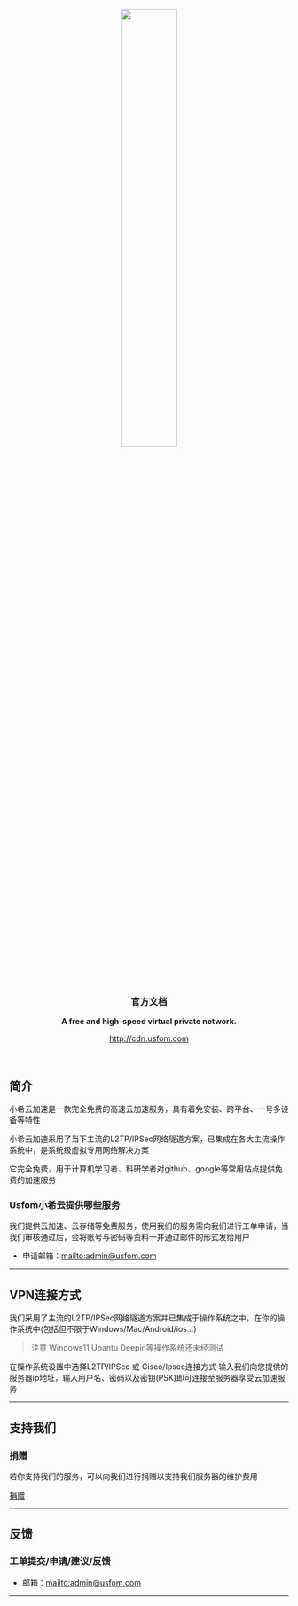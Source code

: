 <p align="center">
	<a href="http://cdn.usfom.com/"><img src="http://cdn.usfom.com/images/logo_484.png" width="45%"></a>
</p>
<h3 align="center">官方文档</h3>
<p align="center">
	<strong>A free and high-speed virtual private network.</strong>
</p>
<p align="center">
<a href="http://cdn.usfom.com">http://cdn.usfom.com</a>
</p>


<br/>



## 简介
小希云加速是一款完全免费的高速云加速服务，具有着免安装、跨平台、一号多设备等特性

小希云加速采用了当下主流的L2TP/IPSec网络隧道方案，已集成在各大主流操作系统中，是系统级虚拟专用网络解决方案

它完全免费，用于计算机学习者、科研学者对github、google等常用站点提供免费的加速服务

### Usfom小希云提供哪些服务

我们提供云加速、云存储等免费服务，使用我们的服务需向我们进行工单申请，当我们审核通过后，会将账号与密码等资料一并通过邮件的形式发给用户

- 申请邮箱：[mailto:admin@usfom.com](mailto:admin@usfom.com)


-------------------------------------------------------------------------------

## VPN连接方式

我们采用了主流的L2TP/IPSec网络隧道方案并已集成于操作系统之中，在你的操作系统中(包括但不限于Windows/Mac/Android/ios...)
> 注意
> Windows11 Ubantu Deepin等操作系统还未经测试

在操作系统设置中选择L2TP/IPSec 或 Cisco/Ipsec连接方式 输入我们向您提供的服务器ip地址，输入用户名、密码以及密钥(PSK)即可连接至服务器享受云加速服务

-------------------------------------------------------------------------------


## 支持我们

### 捐赠

若你支持我们的服务，可以向我们进行捐赠以支持我们服务器的维护费用

[捐赠](mailto:admin@usfom.com)

-------------------------------------------------------------------------------


## 反馈

### 工单提交/申请/建议/反馈

- 邮箱：[mailto:admin@usfom.com](mailto:admin@usfom.com)



-------------------------------------------------------------------------------
